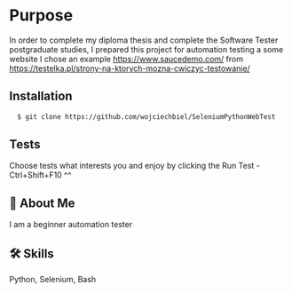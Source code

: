 # Purpose

In order to complete my diploma thesis and complete the Software Tester postgraduate studies, I prepared this project for automation testing a some website
I chose an example https://www.saucedemo.com/ 
from https://testelka.pl/strony-na-ktorych-mozna-cwiczyc-testowanie/

## Installation

```bash
  $ git clone https://github.com/wojciechbiel/SeleniumPythonWebTest
```

## Tests

Choose tests what interests you and enjoy by clicking the Run Test - Ctrl+Shift+F10 ^^

## 🚀 About Me
I am a beginner automation tester

## 🛠 Skills
Python, Selenium, Bash 
